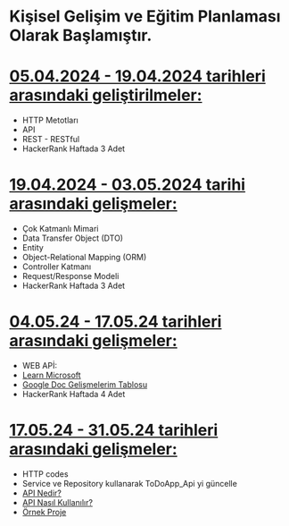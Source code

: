 # Kişisel Gelişim ve Eğitim Planlaması Olarak Başlamıştır. 

# <a href="https://github.com/BurakErkemen/Mentor-Mentee/tree/main/05.04.24-19.04.24">05.04.2024 - 19.04.2024 tarihleri arasındaki geliştirilmeler:</a>
- HTTP Metotları
- API
- REST - RESTful 
- HackerRank Haftada 3 Adet

# <a href = "https://github.com/BurakErkemen/Mentor-Mentee/tree/main/19.04.24-04.05.24">19.04.2024 - 03.05.2024 tarihi arasındaki gelişmeler:</a>
- Çok Katmanlı Mimari
- Data Transfer Object (DTO)
- Entity
- Object-Relational Mapping (ORM)
- Controller Katmanı
- Request/Response Modeli
- HackerRank Haftada 3 Adet

# <a href = "https://github.com/BurakErkemen/Mentor-Mentee/tree/main/04.05.24-18.05.24">04.05.24 - 17.05.24 tarihleri arasındaki gelişmeler:</a>
- WEB APİ:
- <a href = "https://learn.microsoft.com/tr-tr/aspnet/core/tutorials/first-web-api?view=aspnetcore-8.0&tabs=visual-studio"> Learn Microsoft</a>
- <a href="https://docs.google.com/spreadsheets/d/1625A_uoi3M15HsWXFn-cGNO2L9zIEBmO3-Bso_gUj0o/edit?usp=sharing"> Google Doc Gelişmelerim Tablosu</a>
- HackerRank Haftada 4 Adet

# <a href = "https://github.com/BurakErkemen/Mentor-Mentee/tree/main/04.05.24-18.05.24">17.05.24 - 31.05.24 tarihleri arasındaki gelişmeler:</a>
- HTTP codes
- Service ve Repository kullanarak ToDoApp_Api yi güncelle
- <a href="https://medium.com/@yakupblsm61/api-nedi%CC%87r-restful-api-nedi%CC%87r-236d88fa7848">API Nedir?</a>
- <a href="https://medium.com/@yakupblsm61/api-nedi%CC%87r-restful-api-nedi%CC%87r-236d88fa7848">API Nasıl Kullanılır?</a>
- <a href="https://github.com/FabianGosebrink/ASPNETCore-WebAPI-Sample/tree/main/SampleWebApiAspNetCore">Örnek Proje</a>
